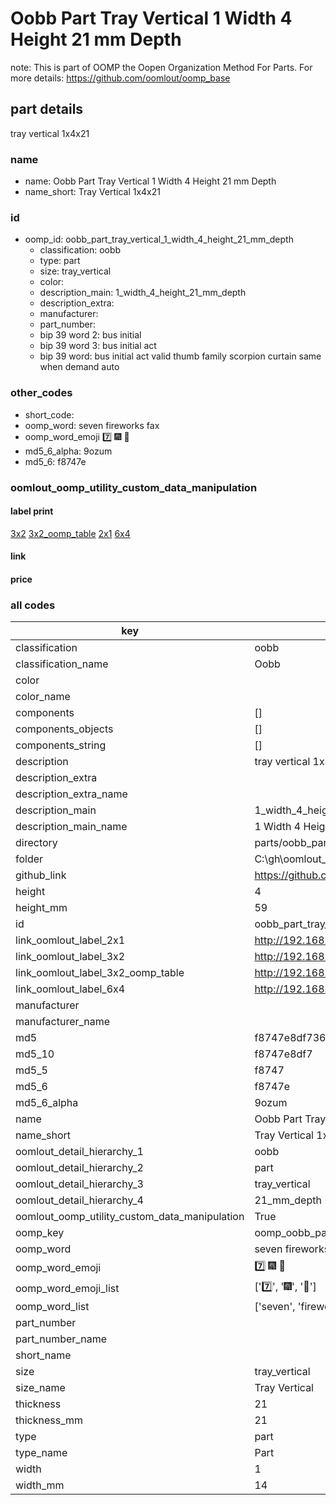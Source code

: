# Oobb Part Tray Vertical 1 Width 4 Height 21 mm Depth  

note: This is part of OOMP the Oopen Organization Method For Parts. For more details: https://github.com/oomlout/oomp_base

##  part details
  



tray vertical 1x4x21



### name
* name: Oobb Part Tray Vertical 1 Width 4 Height 21 mm Depth
* name_short: Tray Vertical 1x4x21 
### id
* oomp_id: oobb_part_tray_vertical_1_width_4_height_21_mm_depth
  * classification: oobb
  * type: part
  * size: tray_vertical
  * color: 
  * description_main: 1_width_4_height_21_mm_depth
  * description_extra: 
  * manufacturer: 
  * part_number: 
  * bip 39 word 2: bus initial
  * bip 39 word 3: bus initial act
  * bip 39 word: bus initial act valid thumb family scorpion curtain same when demand auto

### other_codes
* short_code: 
* oomp_word: seven fireworks fax
* oomp_word_emoji :seven: :fireworks: :fax:
* md5_6_alpha: 9ozum
* md5_6: f8747e






### oomlout_oomp_utility_custom_data_manipulation
#### label print
[3x2](http://192.168.1.245:1112/?label=oomp%209ozum)
[3x2_oomp_table](http://192.168.1.108:1112/?label=oomp%209ozum)
[2x1](http://192.168.1.242:1112/?label=oomp%209ozum)
[6x4](http://192.168.1.55:1112/?label=oomp%209ozum)    

#### link

                              

#### price







### all codes 
| key | value |  
| --- | --- |  
| classification | oobb |  
| classification_name | Oobb |  
| color |  |  
| color_name |  |  
| components | [] |  
| components_objects | [] |  
| components_string | [] |  
| description | tray vertical 1x4x21 |  
| description_extra |  |  
| description_extra_name |  |  
| description_main | 1_width_4_height_21_mm_depth |  
| description_main_name | 1 Width 4 Height 21 mm Depth |  
| directory | parts/oobb_part_tray_vertical_1_width_4_height_21_mm_depth |  
| folder | C:\gh\oomlout_oobb_version_4_generated_parts\parts\oobb_part_tray_vertical_1_width_4_height_21_mm_depth |  
| github_link | https://github.com/oomlout/oomlout_oomp_part_src/tree/main/parts/oobb_part_tray_vertical_1_width_4_height_21_mm_depth |  
| height | 4 |  
| height_mm | 59 |  
| id | oobb_part_tray_vertical_1_width_4_height_21_mm_depth |  
| link_oomlout_label_2x1 | http://192.168.1.242:1112/?label=oomp%209ozum |  
| link_oomlout_label_3x2 | http://192.168.1.245:1112/?label=oomp%209ozum |  
| link_oomlout_label_3x2_oomp_table | http://192.168.1.108:1112/?label=oomp%209ozum |  
| link_oomlout_label_6x4 | http://192.168.1.55:1112/?label=oomp%209ozum |  
| manufacturer |  |  
| manufacturer_name |  |  
| md5 | f8747e8df73638254a70bf0c04dcf8f7 |  
| md5_10 | f8747e8df7 |  
| md5_5 | f8747 |  
| md5_6 | f8747e |  
| md5_6_alpha | 9ozum |  
| name | Oobb Part Tray Vertical 1 Width 4 Height 21 mm Depth |  
| name_short | Tray Vertical 1x4x21  |  
| oomlout_detail_hierarchy_1 | oobb |  
| oomlout_detail_hierarchy_2 | part |  
| oomlout_detail_hierarchy_3 | tray_vertical |  
| oomlout_detail_hierarchy_4 | 21_mm_depth |  
| oomlout_oomp_utility_custom_data_manipulation | True |  
| oomp_key | oomp_oobb_part_tray_vertical_1_width_4_height_21_mm_depth |  
| oomp_word | seven fireworks fax |  
| oomp_word_emoji | :seven: :fireworks: :fax: |  
| oomp_word_emoji_list | [':seven:', ':fireworks:', ':fax:'] |  
| oomp_word_list | ['seven', 'fireworks', 'fax'] |  
| part_number |  |  
| part_number_name |  |  
| short_name |  |  
| size | tray_vertical |  
| size_name | Tray Vertical |  
| thickness | 21 |  
| thickness_mm | 21 |  
| type | part |  
| type_name | Part |  
| width | 1 |  
| width_mm | 14 |  
